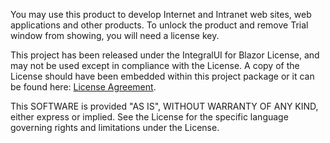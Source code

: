 You may use this product to develop Internet and Intranet web sites, web applications and other products. To unlock the product and remove Trial window from showing, you will need a license key.

This project has been released under the IntegralUI for Blazor License, and may not be used except in compliance with the License.
A copy of the License should have been embedded within this project package or it can be found here: [License Agreement](https://www.lidorsystems.com/products/integralui/blazor/license-agreement.aspx).

This SOFTWARE is provided "AS IS", WITHOUT WARRANTY OF ANY KIND, either express or implied. See the License for the specific language governing rights and limitations under the License.